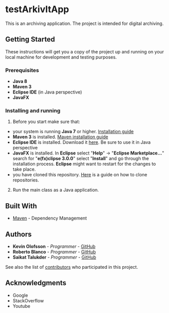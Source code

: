 # testArkivItApp

This is an archiving application. The project is intended for digital archiving.

## Getting Started

These instructions will get you a copy of the project up and running on your local machine for development and testing purposes.

### Prerequisites


* **Java 8**
* **Maven 3**
* **Eclipse IDE** (in Java perspective)
* **JavaFX**

### Installing and running

1. Before you start make sure that:

  * your system is running **Java 7** or higher. [Installation guide](https://docs.oracle.com/javase/7/docs/webnotes/install/)
  * **Maven 3** is installed. [Maven installation guide](https://maven.apache.org/install.html)
  * **Eclipse IDE** is installed. Download it [here](http://www.eclipse.org/downloads/eclipse-packages/). Be sure to use it in Java perspective
  * **JavaFX** is installed. In **Eclipse** select "**Help**" -> "**Eclipse Marketplace...**" search for "**e(fx)clipse 3.0.0**"
  select "**Install**" and go through the installation process. **Eclipse** might want to restart for the changes to take place.
  * you have cloned this repository. [Here](https://help.github.com/articles/cloning-a-repository/) is a guide on how to clone repositories.

2. Run the main class as a Java application.

## Built With

* [Maven](https://maven.apache.org/) - Dependency Management

## Authors

* **Kevin Olofsson** - *Programmer* - [GitHub](https://github.com/KevinOlofsson)
* **Roberto Blanco** - *Programmer* - [GitHub](https://github.com/RobertoBlanco84)
* **Saikat Talukder** - *Programmer* - [GitHub](https://github.com/FeedTown)

See also the list of [contributors](https://github.com/FeedTown/testArkivItApp/graphs/contributors) who participated in this project.

## Acknowledgments

* Google
* StackOverflow
* Youtube
